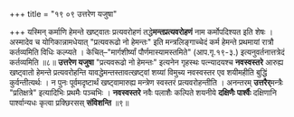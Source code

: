 +++
title = "१९ ०९ उत्तरेण यजुषा"

+++
यस्मिन् कर्माणि हेमन्ते खष्ट्वातः प्रत्यवरोहणं तद्धे**मन्तप्रत्यवरोहणं** नाम कर्मोपदिश्यत इति शेषः ।
अस्मादेव च योगिकान्नामधेयात् "प्रत्यवरूढो नो हेमन्तः" इति मन्त्रलिङ्गाच्चेदं कर्म हेमन्ते प्रथमायां रात्रौ कर्तव्यमिति विधिः कल्प्यते ।
केचित्–"मार्गशीर्ष्यां पौर्णमास्यामस्तमिते" (आप.गृ.१९-३.) इत्यनुवर्तनात्तत्रेदं कर्तव्यमिति ॥८॥
**उत्तरेण यजुषा** "प्रत्यवरूढो नो हेमन्तः" इत्यनेन गृहस्थः पत्न्यादयश्च **नवस्वस्तरे** आरुह्य खष्ट्वातो हेमन्ते प्रत्यवरोहन्ति यावद्धेमन्तस्तावत्खष्ट्वां शय्यां विमुच्य नवस्वस्तर एव शयीमहीति बुद्धिं कुर्वन्तीत्यर्थः ।
न पुनः पूर्वमदृष्टार्थं खष्ट्वामारुह्य मन्त्रेण स्वस्तरं प्रत्यवरोहन्तीति ।
अनन्तरम् **उत्तरैर्**मन्त्रैः "प्रतिक्षत्रे" इत्यादिभिः प्रथमैः पञ्चभिः ।
**नवस्वस्तरे** नवैः पलाशैः कल्पिते शयनीये **दक्षिणैः पार्श्वैः**
दक्षिणानि पार्श्वान्यधः कृत्वा प्रक्छिरसस् **संविशन्ति** ॥९॥
